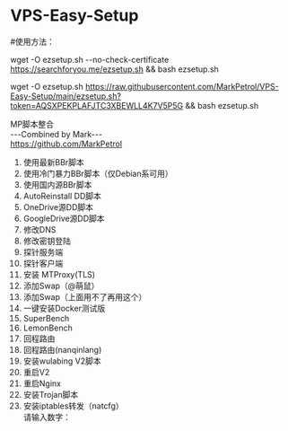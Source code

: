 # VPS-Easy-Setup

#使用方法：  
  
wget -O ezsetup.sh --no-check-certificate https://searchforyou.me/ezsetup.sh && bash ezsetup.sh  
  
wget -O ezsetup.sh https://raw.githubusercontent.com/MarkPetrol/VPS-Easy-Setup/main/ezsetup.sh?token=AQSXPEKPLAFJTC3XBEWLL4K7V5P5G && bash ezsetup.sh

MP脚本整合  
	---Combined by Mark---  
	https://github.com/MarkPetrol  
1.  使用最新BBr脚本  
2.  使用冷门暴力BBr脚本（仅Debian系可用）  
3.  使用国内源BBr脚本  
4.  AutoReinstall DD脚本  
5.  OneDrive源DD脚本  
6.  GoogleDrive源DD脚本  
7.  修改DNS  
8.  修改密钥登陆  
9.  探针服务端  
10. 探针客户端  
11. 安装 MTProxy(TLS)  
12. 添加Swap（@萌鼠）  
13. 添加Swap（上面用不了再用这个）  
14. 一键安装Docker测试版  
15. SuperBench  
16. LemonBench  
17. 回程路由  
18. 回程路由(nanqinlang)  
19. 安装wulabing V2脚本  
20. 重启V2  
21. 重启Nginx  
22. 安装Trojan脚本  
23. 安装iptables转发（natcfg）  
请输入数字：  
